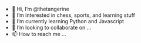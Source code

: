 - 👋 Hi, I’m @thetangerine
- 👀 I’m interested in chess, sports, and learning stuff
- 🌱 I’m currently learning Python and Javascript
- 💞️ I’m looking to collaborate on ...
- 📫 How to reach me ...

<!---
jezzur/jezzur is a ✨ special ✨ repository because its `README.md` (this file) appears on your GitHub profile.
You can click the Preview link to take a look at your changes.
--->
